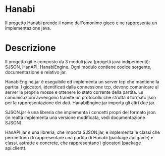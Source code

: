 # Hanabi
Il progetto Hanabi prende il nome dall'omonimo gioco e ne rappresenta un implementazione java.

# Descrizione
Il progetto git è composto da 3 moduli java (progetti java indipendenti): SJSON, HanAPI, HanabiEngine.
Ogni modulo contiene codice sorgente, documentazione e relativo jar. 

HanabiEngine.jar è eseguibile ed implementa un server tcp che mantiene la partita.
I giocatori, identificati dalla connessione tcp, devono comunicare al server le proprie mosse e ottenere lo stato corrente della partita.
Le comunicazioni avvengono tramite un protocollo che sfrutta il formato json per la rappresentazione dei dati.
HanabiEngine.jar importa gli altri due jar.

SJSON.jar è una libreria che implementa i concetti propri del formato json (in realtà implementa una versione modificata, vedi documentazione SJSON).

HanAPI.jar è una libreria, che importa SJSON.jar, e implementa le classi che permettono di rappresentare una partita di Hanabi (package api.game) e classi, astratte
e concrete, che rappresentano i giocatori (package api.client).